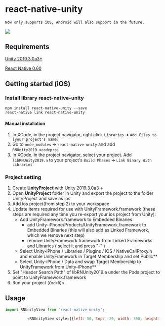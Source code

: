
# react-native-unity

    Now only supports iOS, Android will also support in the future.

![](https://github.com/chairmin/react-native-unity/blob/master/README-1.png?raw=true)

## Requirements

[Unity 2019.3.0a3+](https://unity.com/)

[React Native 0.60](https://facebook.github.io/react-native/)

## Getting started (iOS)

### Install library react-native-unity

```
npm install react-native-unity --save
react-native link react-native-unity
```

#### Manual installation

1. In XCode, in the project navigator, right click `Libraries` ➜ `Add Files to [your project's name]`
2. Go to `node_modules` ➜ `react-native-unity` and add `RNUnity2019.xcodeproj`
3. In XCode, in the project navigator, select your project. Add `libRNUnity2019.a` to your project's `Build Phases` ➜ `Link Binary With Libraries`

### Project setting

1. Create **UnityProject** with Unity 2019.3.0a3 +
2. Open **UnityProject** folder in Unity and export the project to the folder UnityProject and save as ios.
3. Add ios project(from step 2) to your workspace
4. Update items required for use with UnityFramework.framework (these steps are required any time you re-export your ios project from Unity):
    - Add UnityFramework.framework to Embedded Binaries
        - add Unity-iPhone/Products/UnityFramework.framework to Embedded Binaries (this will also add as Linked Framework, which we remove next step)
        - remove UnityFramework.framework from Linked Frameworks and Libraries ( select it and press "-" )
    - Select Unity-iPhone / Libraries / Plugins / iOS / NativeCallProxy.h and enable UnityFramework in Target Membership and set Public**
    - Select Unity-iPhone / Data and swap Target Membership to UnityFramework from Unity-iPhone**
4. Set "Header Search Path" of libRNUnity2019.a under the Pods project to point to UnityFramework.framework
5. Run your project (`Cmd+R`)<

## Usage

```javascript
import RNUnityView from 'react-native-unity';

          <RNUnityView style={{left: 50, top: -20, width: 300, height: 400}} />
```
  
